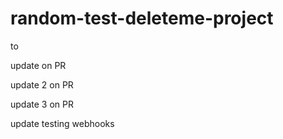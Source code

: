 # random-test-deleteme-project


to

update on PR 

update 2 on PR

update 3 on PR

update testing webhooks
